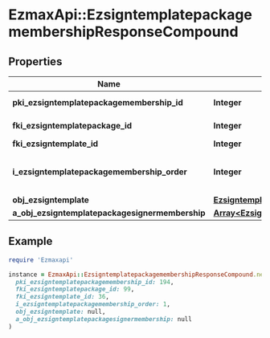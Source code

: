 # EzmaxApi::EzsigntemplatepackagemembershipResponseCompound

## Properties

| Name | Type | Description | Notes |
| ---- | ---- | ----------- | ----- |
| **pki_ezsigntemplatepackagemembership_id** | **Integer** | The unique ID of the Ezsigntemplatepackagemembership |  |
| **fki_ezsigntemplatepackage_id** | **Integer** | The unique ID of the Ezsigntemplatepackage |  |
| **fki_ezsigntemplate_id** | **Integer** | The unique ID of the Ezsigntemplate |  |
| **i_ezsigntemplatepackagemembership_order** | **Integer** | The order in which the Ezsigntemplate will be imported when using an Ezsigntemplatepackage. |  |
| **obj_ezsigntemplate** | [**EzsigntemplateResponseCompound**](EzsigntemplateResponseCompound.md) |  |  |
| **a_obj_ezsigntemplatepackagesignermembership** | [**Array&lt;EzsigntemplatepackagesignermembershipResponseCompound&gt;**](EzsigntemplatepackagesignermembershipResponseCompound.md) |  |  |

## Example

```ruby
require 'Ezmaxapi'

instance = EzmaxApi::EzsigntemplatepackagemembershipResponseCompound.new(
  pki_ezsigntemplatepackagemembership_id: 194,
  fki_ezsigntemplatepackage_id: 99,
  fki_ezsigntemplate_id: 36,
  i_ezsigntemplatepackagemembership_order: 1,
  obj_ezsigntemplate: null,
  a_obj_ezsigntemplatepackagesignermembership: null
)
```

